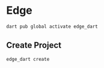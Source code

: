 # Edge


```bash
dart pub global activate edge_dart
```

## Create Project

```bash
edge_dart create
```

